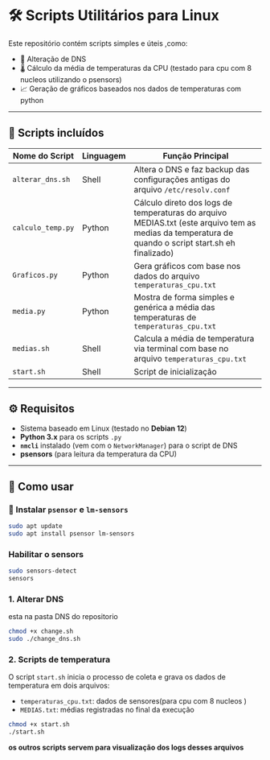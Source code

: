 # 🛠️ Scripts Utilitários para Linux

Este repositório contém scripts simples e úteis ,como:

- 🔧 Alteração de DNS
- 🌡️ Cálculo da média de temperaturas da CPU (testado para cpu com 8 nucleos utilizando o psensors)
- 📈 Geração de gráficos baseados nos dados de temperaturas com python 

---

## 📜 Scripts incluídos

| Nome do Script       | Linguagem | Função Principal                                                                 |
|----------------------|-----------|----------------------------------------------------------------------------------|
| `alterar_dns.sh`     | Shell     | Altera o DNS e faz backup das configurações antigas do arquivo `/etc/resolv.conf` |
| `calculo_temp.py`    | Python    | Cálculo direto dos logs de temperaturas do arquivo MEDIAS.txt (este arquivo tem as medias da temperatura de quando o script start.sh eh finalizado)|
| `Graficos.py`        | Python    | Gera gráficos com base nos dados do arquivo `temperaturas_cpu.txt`              |
| `media.py`           | Python    | Mostra de forma simples e genérica a média das temperaturas de `temperaturas_cpu.txt` |
| `medias.sh`          | Shell     | Calcula a média de temperatura via terminal com base no arquivo `temperaturas_cpu.txt` |
| `start.sh`           | Shell     | Script de inicialização                                                                |

---


## ⚙️ Requisitos

- Sistema baseado em Linux (testado no **Debian 12**)
- **Python 3.x** para os scripts `.py`
- **`nmcli`** instalado (vem com o `NetworkManager`) para o script de DNS
- **psensors** (para leitura da temperatura da CPU)
---

## 🚀 Como usar

### 🔧 Instalar `psensor` e `lm-sensors` 

```bash
sudo apt update
sudo apt install psensor lm-sensors
```
### Habilitar o sensors
```bash
sudo sensors-detect
sensors
```

### 1. Alterar DNS 
esta na pasta DNS do repositorio
```bash
chmod +x change.sh
sudo ./change_dns.sh
```

### 2. Scripts de temperatura
O script `start.sh` inicia o processo de coleta e grava os dados de temperatura em dois arquivos:

- `temperaturas_cpu.txt`: dados de sensores(para cpu com 8 nucleos ) 
- `MEDIAS.txt`: médias registradas no final da execução

```bash
chmod +x start.sh
./start.sh
```
**os outros scripts servem para visualização dos logs desses arquivos**
